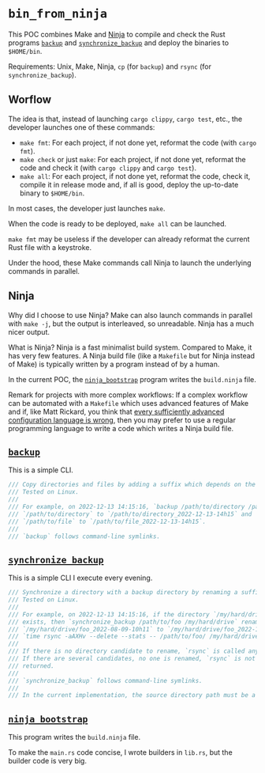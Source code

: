 
`bin_from_ninja`
================

This POC combines Make and [Ninja][] to compile and check the Rust programs [`backup`][] and
[`synchronize_backup`][] and deploy the binaries to `$HOME/bin`.

Requirements: Unix, Make, Ninja, `cp` (for `backup`) and `rsync` (for `synchronize_backup`).

## Worflow

The idea is that, instead of launching `cargo clippy`, `cargo test`, etc., the developer launches
one of these commands:

  - `make fmt`: For each project, if not done yet, reformat the code (with `cargo fmt`).
  - `make check` or just `make`: For each project, if not done yet, reformat the code and check it
    (with `cargo clippy` and `cargo test`).
  - `make all`: For each project, if not done yet, reformat the code, check it, compile it in
    release mode and, if all is good, deploy the up-to-date binary to `$HOME/bin`.

In most cases, the developer just launches `make`.

When the code is ready to be deployed, `make all` can be launched.

`make fmt` may be useless if the developer can already reformat the current Rust file with a
keystroke.

Under the hood, these Make commands call Ninja to launch the underlying commands in parallel.

## Ninja

Why did I choose to use Ninja? Make can also launch commands in parallel with `make -j`, but the
output is interleaved, so unreadable. Ninja has a much nicer output.

What is Ninja? Ninja is a fast minimalist build system. Compared to Make, it has very few
features. A Ninja build file (like a `Makefile` but for Ninja instead of Make) is typically
written by a program instead of by a human.

In the current POC, the [`ninja_bootstrap`][] program writes the `build.ninja` file.

Remark for projects with more complex workflows: If a complex workflow can be automated with a
`Makefile` which uses advanced features of Make and if, like Matt Rickard, you think that
[every sufficiently advanced configuration language is wrong][], then you may prefer to use a
regular programming language to write a code which writes a Ninja build file.

## [`backup`][]

This is a simple CLI.

```rust
/// Copy directories and files by adding a suffix which depends on the current datetime.
/// Tested on Linux.
///
/// For example, on 2022-12-13 14:15:16, `backup /path/to/directory /path/to/file` copies
/// `/path/to/directory` to `/path/to/directory_2022-12-13-14h15` and
/// `/path/to/file` to `/path/to/file_2022-12-13-14h15`.
///
/// `backup` follows command-line symlinks.
```

## [`synchronize_backup`][]

This is a simple CLI I execute every evening.

```rust
/// Synchronize a directory with a backup directory by renaming a suffix and calling rsync.
/// Tested on Linux.
///
/// For example, on 2022-12-13 14:15:16, if the directory `/my/hard/drive/foo_2022-08-09-10h11`
/// exists, then `synchronize_backup /path/to/foo /my/hard/drive` renames
/// `/my/hard/drive/foo_2022-08-09-10h11` to `/my/hard/drive/foo_2022-12-13-14h15` and then calls
/// `time rsync -aAXHv --delete --stats -- /path/to/foo/ /my/hard/drive/foo_2022-12-13-14h15`.
///
/// If there is no directory candidate to rename, `rsync` is called anyway and creates a new one.
/// If there are several candidates, no one is renamed, `rsync` is not called and an error code is
/// returned.
///
/// `synchronize_backup` follows command-line symlinks.
///
/// In the current implementation, the source directory path must be a valid UTF-8 sequence.
```

## [`ninja_bootstrap`][]

This program writes the `build.ninja` file.

To make the `main.rs` code concise, I wrote builders in `lib.rs`, but the builder code is very big.

[Ninja]: https://ninja-build.org/
[`backup`]: ./backup/src/main.rs
[`synchronize_backup`]: ./synchronize_backup/src/main.rs
[`ninja_bootstrap`]: ./ninja_bootstrap/src/main.rs
[every sufficiently advanced configuration language is wrong]: https://matt-rickard.com/advanced-configuration-languages-are-wrong
